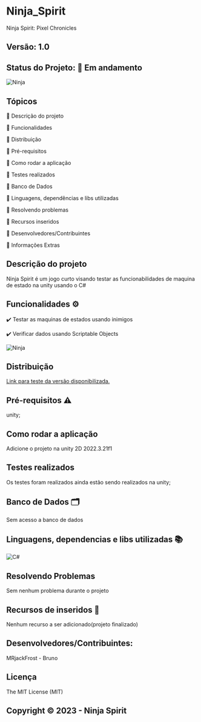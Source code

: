 # Ninja_Spirit
Ninja Spirit: Pixel Chronicles
## Versão: 1.0 
## Status do Projeto: :runner: Em andamento
![Ninja](https://i.ibb.co/0p7sZSh/2024-05-21-22-50-03.gif)


## Tópicos
🔹 Descrição do projeto

🔹 Funcionalidades

🔹 Distribuição

🔹 Pré-requisitos

🔹 Como rodar a aplicação

🔹 Testes realizados

🔹 Banco de Dados

🔹 Linguagens, dependências e libs utilizadas

🔹 Resolvendo problemas

🔹 Recursos inseridos 

🔹 Desenvolvedores/Contribuintes

🔹 Informações Extras

## Descrição do projeto
Ninja Spirit é um jogo curto visando testar as funcionabilidades de maquina de estado na unity usando o C#

## Funcionalidades ⚙️
✔️ Testar as maquinas de estados usando inimigos

✔️ Verificar dados usando Scriptable Objects

![Ninja](https://i.ibb.co/Pmw0PGK/Ninja.png)

## Distribuição
[Link para teste da versão disponibilizada.](https://github.com/MRJackFrost/Triangulo_Funcoes/blob/master/Program.cs)

## Pré-requisitos ⚠️    
unity;

## Como rodar a aplicação 
Adicione o projeto na unity 2D 2022.3.21f1

## Testes realizados
Os testes foram realizados ainda estão sendo realizados na unity;

## Banco de Dados 🗂️
Sem acesso a banco de dados

## Linguagens, dependencias e libs utilizadas 📚
![C#](https://img.shields.io/badge/C%23-239120?style=for-the-badge&logo=c-sharp&logoColor=white)

## Resolvendo Problemas 
Sem nenhum problema durante o projeto

## Recursos de inseridos 🧰
Nenhum recurso a ser adicionado(projeto finalizado)

## Desenvolvedores/Contribuintes:
MRjackFrost - Bruno

## Licença
The MIT License (MIT)

## Copyright ©️ 2023 - Ninja Spirit

